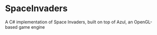 # SpaceInvaders
A C# implementation of Space Invaders, built on top of Azul, an OpenGL-based game engine
